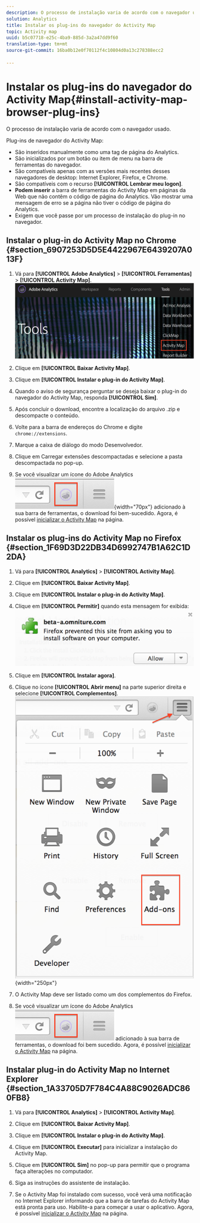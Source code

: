 ```yaml
---
description: O processo de instalação varia de acordo com o navegador usado.
solution: Analytics
title: Instalar os plug-ins do navegador do Activity Map
topic: Activity map
uuid: b5c07718-e25c-4ba9-885d-3a2a47dd9f60
translation-type: tm+mt
source-git-commit: 16ba0b12e0f70112f4c10804d0a13c278388ecc2

---
```



# Instalar os plug-ins do navegador do Activity Map{#install-activity-map-browser-plug-ins}

O processo de instalação varia de acordo com o navegador usado.

Plug-ins de navegador do Activity Map:

* São inseridos manualmente como uma tag de página do Analytics.
* São inicializados por um botão ou item de menu na barra de ferramentas do navegador.
* São compatíveis apenas com as versões mais recentes desses navegadores de desktop: Internet Explorer, Firefox, e Chrome.
* São compatíveis com o recurso **[!UICONTROL Lembrar meu logon]**.
* **Podem inserir** a barra de ferramentas do Activity Map em páginas da Web que não contêm o código de página do Analytics. Vão mostrar uma mensagem de erro se a página não tiver o código de página do Analytics.
* Exigem que você passe por um processo de instalação do plug-in no navegador.

## Instalar o plug-in do Activity Map no Chrome {#section_6907253D5D5E4422967E6439207A013F}

1. Vá para **[!UICONTROL Adobe Analytics]** &gt; **[!UICONTROL Ferramentas]** &gt; **[!UICONTROL Activity Map]**.  ![](assets/install_am.png)

1. Clique em **[!UICONTROL Baixar Activity Map]**.
1. Clique em **[!UICONTROL Instalar o plug-in do Activity Map]**.
1. Quando o aviso de segurança perguntar se deseja baixar o plug-in do navegador do Activity Map, responda **[!UICONTROL Sim]**.
1. Após concluir o download, encontre a localização do arquivo .zip e descompacte o conteúdo.
1. Volte para a barra de endereços do Chrome e digite `chrome://extensions`.
1. Marque a caixa de diálogo do modo Desenvolvedor.
1. Clique em Carregar extensões descompactadas e selecione a pasta descompactada no pop-up.
1. Se você visualizar um ícone do Adobe Analytics ![](assets/an_icon.png){width="70px"} adicionado à sua barra de ferramentas, o download foi bem-sucedido. Agora, é possível [inicializar o Activity Map](/help/analyze/activity-map/activitymap-getting-started/activitymap-getting-started-users/activitymap-launch.md) na página.

## Instalar os plug-ins do Activity Map no Firefox {#section_1F69D3D22DB34D6992747B1A62C1D2DA}

1. Vá para **[!UICONTROL Analytics]** &gt; **[!UICONTROL Activity Map]**.

1. Clique em **[!UICONTROL Baixar Activity Map]**.
1. Clique em **[!UICONTROL Instalar o plug-in do Activity Map]**.
1. Clique em **[!UICONTROL Permitir]** quando esta mensagem for exibida: ![](assets/firefox_install2.png)

1. Clique em **[!UICONTROL Instalar agora]**.
1. Clique no ícone **[!UICONTROL Abrir menu]** na parte superior direita e selecione **[!UICONTROL Complementos]**. ![](assets/firefox_install3.png){width="250px"}

1. O Activity Map deve ser listado como um dos complementos do Firefox.
1. Se você visualizar um ícone do Adobe Analytics ![](assets/an_icon.png) adicionado à sua barra de ferramentas, o download foi bem sucedido. Agora, é possível [inicializar o Activity Map](/help/analyze/activity-map/activitymap-getting-started/activitymap-getting-started-users/activitymap-launch.md) na página.

## Instalar plug-in do Activity Map no Internet Explorer {#section_1A33705D7F784C4A88C9026ADC860FB8}

1. Vá para **[!UICONTROL Analytics]** &gt; **[!UICONTROL Activity Map]**.

1. Clique em **[!UICONTROL Baixar Activity Map]**.
1. Clique em **[!UICONTROL Instalar o plug-in do Activity Map]**.
1. Clique em **[!UICONTROL Executar]** para inicializar a instalação do Activity Map.
1. Clique em **[!UICONTROL Sim]** no pop-up para permitir que o programa faça alterações no computador.
1. Siga as instruções do assistente de instalação.
1. Se o Activity Map foi instalado com sucesso, você verá uma notificação no Internet Explorer informando que a barra de tarefas do Activity Map está pronta para uso. Habilite-a para começar a usar o aplicativo. Agora, é possível [inicializar o Activity Map](/help/analyze/activity-map/activitymap-getting-started/activitymap-getting-started-users/activitymap-launch.md) na página.
